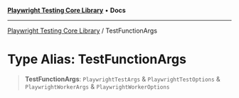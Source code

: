 [**Playwright Testing Core Library**](../README.md) • **Docs**

***

[Playwright Testing Core Library](../README.md) / TestFunctionArgs

# Type Alias: TestFunctionArgs

> **TestFunctionArgs**: `PlaywrightTestArgs` & `PlaywrightTestOptions` & `PlaywrightWorkerArgs` & `PlaywrightWorkerOptions`
